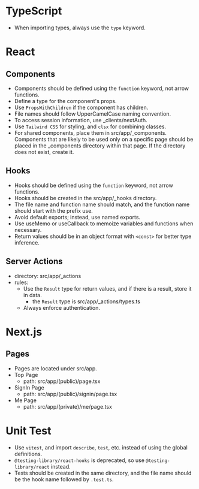 # TypeScript

- When importing types, always use the `type` keyword.

# React

## Components

- Components should be defined using the `function` keyword, not arrow functions.
- Define a type for the component's props.
- Use `PropsWithChildren` if the component has children.
- File names should follow UpperCamelCase naming convention.
- To access session information, use \_clients/nextAuth.
- Use `Tailwind CSS` for styling, and `clsx` for combining classes.
- For shared components, place them in src/app/\_components. Components that are likely to be used only on a specific page should be placed in the \_components directory within that page. If the directory does not exist, create it.

## Hooks

- Hooks should be defined using the `function` keyword, not arrow functions.
- Hooks should be created in the src/app/\_hooks directory.
- The file name and function name should match, and the function name should start with the prefix use.
- Avoid default exports; instead, use named exports.
- Use useMemo or useCallback to memoize variables and functions when necessary.
- Return values should be in an object format with `<const>` for better type inference.

## Server Actions

- directory: src/app/\_actions
- rules:
  - Use the `Result` type for return values, and if there is a result, store it in data.
    - the `Result` type is src/app/\_actions/types.ts
  - Always enforce authentication.

# Next.js

## Pages

- Pages are located under src/app.
- Top Page
  - path: src/app/(public)/page.tsx
- SignIn Page
  - path: src/app/(public)/signin/page.tsx
- Me Page
  - path: src/app/(private)/me/page.tsx

# Unit Test

- Use `vitest`, and import `describe`, `test`, etc. instead of using the global definitions.
- `@testing-library/react-hooks` is deprecated, so use `@testing-library/react` instead.
- Tests should be created in the same directory, and the file name should be the hook name followed by `.test.ts`.
